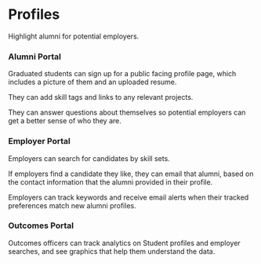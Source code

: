 # Profiles

Highlight alumni for potential employers.

### Alumni Portal

Graduated students can sign up for a public facing profile page, which includes a picture of them and an uploaded resume.

They can add skill tags and links to any relevant projects.

They can answer questions about themselves so potential employers can get a better sense of who they are.

### Employer Portal

Employers can search for candidates by skill sets.

If employers find a candidate they like, they can email that alumni, based on the contact information that the alumni provided in their profile.

Employers can track keywords and receive email alerts when their tracked preferences match new alumni profiles.

### Outcomes Portal

Outcomes officers can track analytics on Student profiles and employer searches, and see graphics that help them understand the data.
